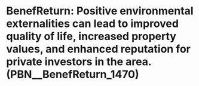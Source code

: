 # BenefReturn: __Positive environmental externalities can lead to improved quality of life, increased property values, and enhanced reputation for private investors in the area.__ (PBN__BenefReturn_1470)

